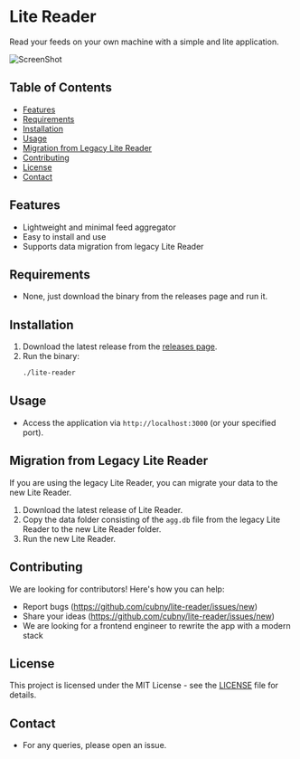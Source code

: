 # Lite Reader

Read your feeds on your own machine with a simple and lite application.

![ScreenShot](https://raw.github.com/cubny/lite-reader/master/public/images/screenshot.png)

## Table of Contents
- [Features](#features)
- [Requirements](#requirements)
- [Installation](#installation)
- [Usage](#usage)
- [Migration from Legacy Lite Reader](#migration-from-legacy-lite-reader)
- [Contributing](#contributing)
- [License](#license)
- [Contact](#contact)

## Features
- Lightweight and minimal feed aggregator
- Easy to install and use
- Supports data migration from legacy Lite Reader

## Requirements
- None, just download the binary from the releases page and run it.

## Installation
1. Download the latest release from the [releases page](link).
2. Run the binary:
   ```sh
   ./lite-reader
   ```

## Usage
- Access the application via `http://localhost:3000` (or your specified port).

## Migration from Legacy Lite Reader
If you are using the legacy Lite Reader, you can migrate your data to the new Lite Reader.
1. Download the latest release of Lite Reader.
2. Copy the data folder consisting of the `agg.db` file from the legacy Lite Reader to the new Lite Reader folder.
3. Run the new Lite Reader.

## Contributing
We are looking for contributors! Here's how you can help:
- Report bugs (https://github.com/cubny/lite-reader/issues/new)
- Share your ideas (https://github.com/cubny/lite-reader/issues/new)
- We are looking for a frontend engineer to rewrite the app with a modern stack

## License
This project is licensed under the MIT License - see the [LICENSE](LICENSE) file for details.

## Contact
- For any queries, please open an issue.
```